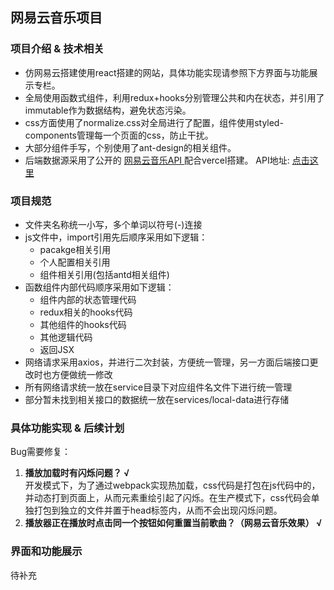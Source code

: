 ## 网易云音乐项目  

### 项目介绍 & 技术相关  
- 仿网易云搭建使用react搭建的网站，具体功能实现请参照下方界面与功能展示专栏。
- 全局使用函数式组件，利用redux+hooks分别管理公共和内在状态，并引用了immutable作为数据结构，避免状态污染。
- css方面使用了normalize.css对全局进行了配置，组件使用styled-components管理每一个页面的css，防止干扰。
- 大部分组件手写，个别使用了ant-design的相关组件。
- 后端数据源采用了公开的 [网易云音乐API ](https://binaryify.github.io/NeteaseCloudMusicApi/#/ "网易云音乐api")配合vercel搭建。
API地址: [点击这里](https://netease-cloud-music-api-chi-navy.vercel.app/ "点击这里")

### 项目规范
- 文件夹名称统一小写，多个单词以符号(-)连接
- js文件中，import引用先后顺序采用如下逻辑：
  - pacakge相关引用
  - 个人配置相关引用
  - 组件相关引用(包括antd相关组件)
- 函数组件内部代码顺序采用如下逻辑：
  - 组件内部的状态管理代码
  - redux相关的hooks代码
  - 其他组件的hooks代码
  - 其他逻辑代码
  - 返回JSX
- 网络请求采用axios，并进行二次封装，方便统一管理，另一方面后端接口更改时也方便做统一修改
- 所有网络请求统一放在service目录下对应组件名文件下进行统一管理
- 部分暂未找到相关接口的数据统一放在services/local-data进行存储

### 具体功能实现 & 后续计划  
Bug需要修复：
1. **播放加载时有闪烁问题？ √**  
   开发模式下，为了通过webpack实现热加载，css代码是打包在js代码中的，并动态打到页面上，从而元素重绘引起了闪烁。在生产模式下，css代码会单独打包到独立的文件并置于head标签内，从而不会出现闪烁问题。
2. **播放器正在播放时点击同一个按钮如何重置当前歌曲？（网易云音乐效果） √**

### 界面和功能展示
待补充